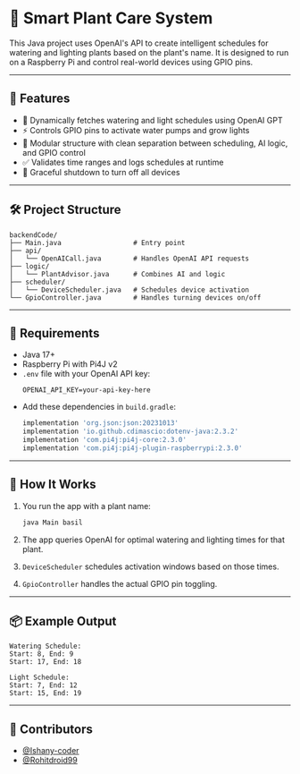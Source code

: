 # 🌱 Smart Plant Care System

This Java project uses OpenAI's API to create intelligent schedules for watering and lighting plants based on the plant's name. It is designed to run on a Raspberry Pi and control real-world devices using GPIO pins.

---

## 🚀 Features

- 🌿 Dynamically fetches watering and light schedules using OpenAI GPT
- ⚡ Controls GPIO pins to activate water pumps and grow lights
- 🧠 Modular structure with clean separation between scheduling, AI logic, and GPIO control
- ✅ Validates time ranges and logs schedules at runtime
- 🔌 Graceful shutdown to turn off all devices

---

## 🛠️ Project Structure

```
backendCode/
├── Main.java                  # Entry point
├── api/
│   └── OpenAICall.java        # Handles OpenAI API requests
├── logic/
│   └── PlantAdvisor.java      # Combines AI and logic
├── scheduler/
│   └── DeviceScheduler.java   # Schedules device activation
└── GpioController.java        # Handles turning devices on/off
```

---

## 🧪 Requirements

- Java 17+
- Raspberry Pi with Pi4J v2
- `.env` file with your OpenAI API key:
  ```
  OPENAI_API_KEY=your-api-key-here
  ```
- Add these dependencies in `build.gradle`:
  ```groovy
  implementation 'org.json:json:20231013'
  implementation 'io.github.cdimascio:dotenv-java:2.3.2'
  implementation 'com.pi4j:pi4j-core:2.3.0'
  implementation 'com.pi4j:pi4j-plugin-raspberrypi:2.3.0'
  ```

---

## 🧠 How It Works

1. You run the app with a plant name:
   ```bash
   java Main basil
   ```

2. The app queries OpenAI for optimal watering and lighting times for that plant.

3. `DeviceScheduler` schedules activation windows based on those times.

4. `GpioController` handles the actual GPIO pin toggling.

---

## 📦 Example Output

```
Watering Schedule:
Start: 8, End: 9
Start: 17, End: 18

Light Schedule:
Start: 7, End: 12
Start: 15, End: 19
```

---

## 🙌 Contributors

- [@Ishany-coder](https://github.com/Ishany-coder)
- [@Rohitdroid99](https://github.com/Rohitdroid99)
